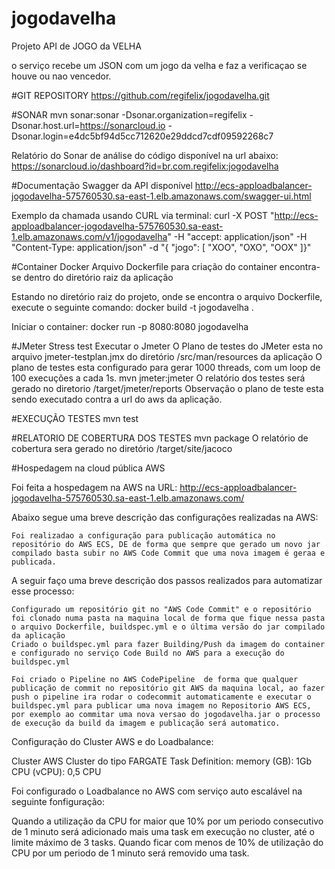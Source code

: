 # jogodavelha
Projeto API de JOGO da VELHA

o serviço recebe um JSON com um jogo da velha e faz a verificaçao se houve ou nao vencedor.

#GIT REPOSITORY
https://github.com/regifelix/jogodavelha.git

#SONAR
mvn sonar:sonar -Dsonar.organization=regifelix -Dsonar.host.url=https://sonarcloud.io -Dsonar.login=e4dc5bf94d5cc712620e29ddcd7cdf09592268c7

Relatório do Sonar de análise do código disponível na url abaixo:
https://sonarcloud.io/dashboard?id=br.com.regifelix:jogodavelha


#Documentação Swagger da API disponível
http://ecs-apploadbalancer-jogodavelha-575760530.sa-east-1.elb.amazonaws.com/swagger-ui.html


Exemplo da chamada usando CURL via terminal:
curl -X POST "http://ecs-apploadbalancer-jogodavelha-575760530.sa-east-1.elb.amazonaws.com/v1/jogodavelha" -H "accept: application/json" -H "Content-Type: application/json" -d "{ \"jogo\": [ \"XOO\", \"OXO\", \"OOX\" ]}"

#Container Docker 
Arquivo Dockerfile para criação do container encontra-se dentro do diretório raiz da aplicação

Estando no diretório raiz do projeto, onde se encontra o arquivo Dockerfile, execute o seguinte comando:
docker build -t jogodavelha .

Iniciar o container:
docker run -p 8080:8080 jogodavelha


#JMeter Stress test
Executar o Jmeter
O Plano de testes do JMeter esta no arquivo jmeter-testplan.jmx do diretório /src/man/resources da aplicação
O plano de testes esta configurado para gerar 1000 threads, com um loop de 100 execuções a cada 1s.
mvn jmeter:jmeter
O relatório dos testes será gerado no diretorio /target/jmeter/reports
Observação o plano de teste esta sendo executado contra a url do aws da aplicação.


#EXECUÇÃO TESTES
mvn test

#RELATORIO DE COBERTURA DOS TESTES
mvn package
O relatório de cobertura sera gerado no diretório /target/site/jacoco


#Hospedagem na cloud pública AWS

Foi feita a hospedagem na AWS na URL:
http://ecs-apploadbalancer-jogodavelha-575760530.sa-east-1.elb.amazonaws.com/

Abaixo segue uma breve descrição das configurações realizadas na AWS:

	Foi realizadao a configuração para publicação automática no repositório do AWS ECS, DE de forma que sempre que gerado um novo jar compilado basta subir no AWS Code Commit que uma nova imagem é geraa e publicada.

A seguir faço uma breve descrição dos passos realizados para automatizar esse processo:

	Configurado um repositório git no "AWS Code Commit" e o repositório foi clonado numa pasta na maquina local de forma que fique nessa pasta o arquivo Dockerfile, buildspec.yml e o última versão do jar compilado da aplicação
	Criado o buildspec.yml para fazer Building/Push da imagem do container e configurado no serviço Code Build no AWS para a execução do buildspec.yml
	
	Foi criado o Pipeline no AWS CodePipeline  de forma que qualquer publicação de commit no repositório git AWS da maquina local, ao fazer push o pipeline ira rodar o codecommit automaticamente e executar o buildspec.yml para publicar uma nova imagem no Repositorio AWS ECS, por exemplo ao commitar uma nova versao do jogodavelha.jar o processo de execução da build da imagem e publicação será automatico.

Configuração do Cluster AWS e do Loadbalance:
	
Cluster AWS
	Cluster do tipo FARGATE
	Task Definition:
     		memory (GB): 1Gb
	 	CPU (vCPU): 0,5 CPU

Foi configurado o Loadbalance no AWS com serviço auto escalável na seguinte fonfiguração:

 Quando a utilização da CPU for maior que 10% por um periodo consecutivo de 1 minuto será adicionado mais uma task em execução no cluster, até o limite máximo de 3 tasks.
  Quando ficar com menos de 10% de utilização do CPU por um periodo de 1 minuto será removido uma task.
